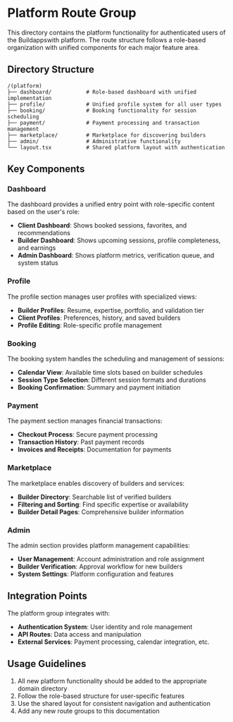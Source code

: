 # Platform Route Group

This directory contains the platform functionality for authenticated users of the Buildappswith platform. The route structure follows a role-based organization with unified components for each major feature area.

## Directory Structure

```
/(platform)
├── dashboard/           # Role-based dashboard with unified implementation
├── profile/             # Unified profile system for all user types
├── booking/             # Booking functionality for session scheduling
├── payment/             # Payment processing and transaction management
├── marketplace/         # Marketplace for discovering builders
├── admin/               # Administrative functionality
└── layout.tsx           # Shared platform layout with authentication
```

## Key Components

### Dashboard

The dashboard provides a unified entry point with role-specific content based on the user's role:

- **Client Dashboard**: Shows booked sessions, favorites, and recommendations
- **Builder Dashboard**: Shows upcoming sessions, profile completeness, and earnings
- **Admin Dashboard**: Shows platform metrics, verification queue, and system status

### Profile

The profile section manages user profiles with specialized views:

- **Builder Profiles**: Resume, expertise, portfolio, and validation tier
- **Client Profiles**: Preferences, history, and saved builders
- **Profile Editing**: Role-specific profile management

### Booking

The booking system handles the scheduling and management of sessions:

- **Calendar View**: Available time slots based on builder schedules
- **Session Type Selection**: Different session formats and durations
- **Booking Confirmation**: Summary and payment initiation

### Payment

The payment section manages financial transactions:

- **Checkout Process**: Secure payment processing
- **Transaction History**: Past payment records
- **Invoices and Receipts**: Documentation for payments

### Marketplace

The marketplace enables discovery of builders and services:

- **Builder Directory**: Searchable list of verified builders
- **Filtering and Sorting**: Find specific expertise or availability
- **Builder Detail Pages**: Comprehensive builder information

### Admin

The admin section provides platform management capabilities:

- **User Management**: Account administration and role assignment
- **Builder Verification**: Approval workflow for new builders
- **System Settings**: Platform configuration and features

## Integration Points

The platform group integrates with:

- **Authentication System**: User identity and role management
- **API Routes**: Data access and manipulation
- **External Services**: Payment processing, calendar integration, etc.

## Usage Guidelines

1. All new platform functionality should be added to the appropriate domain directory
2. Follow the role-based structure for user-specific features
3. Use the shared layout for consistent navigation and authentication
4. Add any new route groups to this documentation
